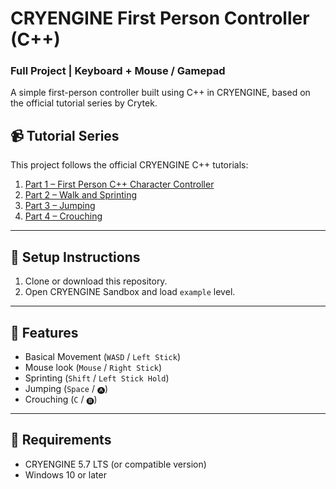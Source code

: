 # CRYENGINE First Person Controller (C++)
### Full Project | Keyboard + Mouse / Gamepad

A simple first-person controller built using C++ in CRYENGINE, based on the official tutorial series by Crytek.

## 📹 Tutorial Series

This project follows the official CRYENGINE C++ tutorials:

1. [Part 1 – First Person C++ Character Controller](https://youtu.be/63PuJoVoQMg?si=H2Jtb9pEk49eeK4y)
2. [Part 2 – Walk and Sprinting](https://youtu.be/xWExyPNIW30?si=uR4ELFGu2UcV9TUz)
3. [Part 3 – Jumping](https://youtu.be/85hiBjsGClI?si=xVMV4vruO1vMsk8w)
4. [Part 4 – Crouching](https://youtu.be/H8U8UU0Y1m8?si=_Ule5kMgZ6vlZuCz)

---

## 📁 Setup Instructions

1. Clone or download this repository.
2. Open CRYENGINE Sandbox and load `example` level.

---

## 🧠 Features

- Basical Movement (`WASD` / `Left Stick`)
- Mouse look (`Mouse` / `Right Stick`)
- Sprinting (`Shift` / `Left Stick Hold`)
- Jumping (`Space` / `🅐`)
- Crouching (`C` / `🅑`)

---

## 🔧 Requirements

- CRYENGINE 5.7 LTS (or compatible version)
- Windows 10 or later
